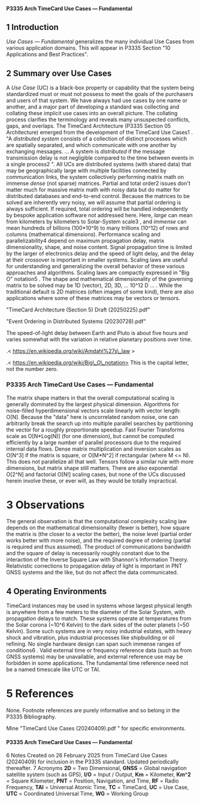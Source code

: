 #### P3335 Arch **TimeCard Use Cases — Fundamental**

## 1 Introduction

*Use Cases — Fundamental* generalizes the many individual Use Cases from various application
domains. This will appear in P3335 Section "10 Applications and Best Practices".

## 2 Summary over Use Cases

A *Use Case* (UC) is a black-box property or capability that the system being standardized must
or must not possess to meet the goals of the purchasers and users of that system. We have
always had use cases by one name or another, and a major part of developing a standard was
collecting and collating these implicit use cases into an overall picture. The collating process
clarifies the terminology and reveals many unsuspected conflicts, gaps, and overlaps. The
TimeCard Architecture (P3335 Section 05 Architecture) emerged from the development of the
TimeCard Use Cases1 .
"A *distributed system* consists of a collection of distinct processes which are spatially separated,
and which communicate with one another by exchanging messages. … A system is *distributed*
if the message transmission delay is not negligible compared to the time between events in a
single process2 ".
All UCs are distributed systems (with shared data) that may be geographically large with
multiple facilities connected by communication links, the system collectively performing matrix
math on immense *dense* (not sparse) matrices.
Partial and total order2 issues don't matter much for massive matrix math with noisy data but do
matter for distributed databases and end-to-end control. Because the matrices to be solved are
inherently very noisy, we will assume that partial ordering is always sufficient. If required, total
ordering will be handled independently by bespoke application software not addressed here.
Here, *large* can mean from kilometers by kilometers to Solar-System scale3 , and *immense* can
mean hundreds of billions (100\*10^9) to many trillions (10^12) of rows and columns
(mathematical dimensions).
Performance scaling and parallelizability4 depend on maximum propagation delay, matrix
dimensionality, shape, and noise content.
Signal propagation time is limited by the larger of electronics delay and the speed of light delay,
and the delay at their crossover is important in smaller systems.
Scaling laws are useful for understanding and generalizing the overall behavior of these various
approaches and algorithms. Scaling laws are compactly expressed in "Big O" notation5 .
The shape and mathematical dimensionality of the governing matrix to be solved may be 1D
(vector), 2D, 3D, ... 10^12 D ... . While the traditional default is 2D matrices (often images of
some kind), there are also applications where some of these matrices may be vectors or tensors.

"TimeCard Architecture (Section 5) Draft (20250225).pdf"

"Event Ordering in Distributed Systems (20230728).pdf"

 The speed-of-light delay between Earth and Pluto is about five hours and varies somewhat with the variation in relative planetary positions over time.

.< https://en.wikipedia.org/wiki/Amdahl%27s\_law >

.< https://en.wikipedia.org/wiki/Big\_O\_notation> This is the capital letter, not the number zero.

### P3335 Arch **TimeCard Use Cases — Fundamental**

The matrix shape matters in that the overall computational scaling is generally dominated by the
largest physical dimension.
Algorithms for noise-filled hyperdimensional vectors scale linearly with vector length: O[N].
Because the "data" here is uncorrelated random noise, one can arbitrarily break the search up
into multiple parallel searches by partitioning the vector for a roughly proportionate speedup.
Fast Fourier Transforms scale as O[N\*Log(N)] (for one dimension), but cannot be computed
efficiently by a large number of parallel processors due to the required internal data flows.
Dense matrix multiplication and inversion scales as O[N^3] if the matrix is square, or O[M\*N^2]
if rectangular (where M <= N). This does not parallelize all that well. Tensors follow a similar
rule with more dimensions, but matrix shape still matters.
There are also exponential O[2^N] and factorial O[N!] scaling cases, but none of the UCs
discussed herein involve these, or ever will, as they would be totally impractical.

# 3 Observations

The general observation is that the computational complexity scaling law depends on the
mathematical dimensionality (fewer is better), how square the matrix is (the closer to a vector the
better), the noise level (partial order works better with more noise), and the required degree of
ordering (partial is required and thus assumed).
The product of communications bandwidth and the square of delay is necessarily roughly
constant due to the interaction of the Inverse Square Law with Shannon's Information Theory.
Relativistic corrections to propagation delay of light is important in PNT GNSS systems and the
like, but do not affect the data communicated.

## 4 Operating Environments

TimeCard instances may be used in systems whose largest physical length is anywhere from a
few meters to the diameter of the Solar System, with propagation delays to match. These systems
operate at temperatures from the Solar corona (~10^6 Kelvin) to the dark sides of the outer
planets (~50 Kelvin). Some such systems are in very noisy industrial estates, with heavy shock
and vibration, plus industrial processes like shipbuilding or oil refining. No single hardware
design can span such immense ranges of conditions6 .
Valid external time or frequency reference data (such as from GNSS systems) may be
unavailable, and external reference use may be forbidden in some applications. The fundamental
time reference need not be a named timescale like UTC or TAI.

# 5 References

None. Footnote references are purely informative and so belong in the P3335 Bibliography.

Mine "TimeCard Use Cases (20240409).pdf " for specific environments.

#### P3335 Arch **TimeCard Use Cases — Fundamental**

6 Notes
Created on 26 February 2025 from TimeCard Use Cases (20240409) for inclusion in the P3335
standard. Updated periodically thereafter.
7 Acronyms
**2D** = Two Dimensional, **GNSS** = Global navigation satellite system (such as GPS), **I/O** = Input /
Output, **Km** = Kilometer, **Km^2** = Square Kilometer, **PNT** = Position, Navigation, and Time,
**RF** = Radio Frequency, **TAI** = Universal Atomic Time, **TC** = TimeCard, **UC** = Use Case, **UTC**
= Coordinated Universal Time, **WG** = Working Group